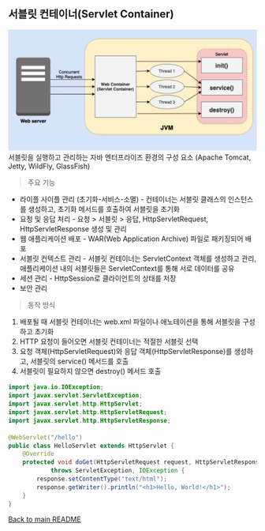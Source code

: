 ## 서블릿 컨테이너(Servlet Container)
![img_3.png](img_3.png)
서블릿을 실행하고 관리하는 자바 엔터프라이즈 환경의 구성 요소 (Apache Tomcat, Jetty, WildFly, GlassFish)
>주요 기능
>
- 라이플 사이플 관리 (초기화-서비스-소멸) -
  컨테이너는 서블릿 클래스의 인스턴스를 생성하고, 초기화 메서드를 호출하여 서블릿을 초기화
- 요청 및 응답 처리 - 요청 > 서블릿 > 응답, HttpServletRequest, HttpServletResponse 생성 및 관리
- 웹 애플리케이션 배포 - WAR(Web Application Archive) 파일로 패키징되어 배포
- 서블릿 컨텍스트 관리 - 서블릿 컨테이너는 ServletContext 객체를 생성하고 관리, 애플리케이션 내의 서블릿들은 ServletContext를 통해 서로 데이터를 공유
- 세션 관리 - HttpSession로 클라이언트의 상태를 저장
- 보안 관리
> 동작 방식

1. 배포될 때 서블릿 컨테이너는 web.xml 파일이나 애노테이션을 통해 서블릿을 구성하고 초기화<br>
2. HTTP 요청이 들어오면 서블릿 컨테이너는 적절한 서블릿 선택<br>
3. 요청 객체(HttpServletRequest)와 응답 객체(HttpServletResponse)를 생성하고, 서블릿의 service() 메서드를 호출<br>
4. 서블릿이 필요하지 않으면 destroy() 메서드 호출
```java
import java.io.IOException;
import javax.servlet.ServletException;
import javax.servlet.http.HttpServlet;
import javax.servlet.http.HttpServletRequest;
import javax.servlet.http.HttpServletResponse;

@WebServlet("/hello")
public class HelloServlet extends HttpServlet {
    @Override
    protected void doGet(HttpServletRequest request, HttpServletResponse response)
            throws ServletException, IOException {
        response.setContentType("text/html");
        response.getWriter().println("<h1>Hello, World!</h1>");
    }
}
```

[Back to main README](../README.md)
